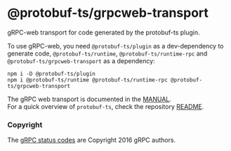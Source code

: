 @protobuf-ts/grpcweb-transport
==============================

gRPC-web transport for code generated by the protobuf-ts plugin.

To use gRPC-web, you need `@protobuf-ts/plugin` as a dev-dependency to 
generate code, `@protobuf-ts/runtime`, `@protobuf-ts/runtime-rpc` and 
`@protobuf-ts/grpcweb-transport` as a dependency:

```shell script
npm i -D @protobuf-ts/plugin
npm i @protobuf-ts/runtime @protobuf-ts/runtime-rpc @protobuf-ts/grpcweb-transport
``` 

The gRPC web transport is documented in the [MANUAL](https://github.com/timostamm/protobuf-ts/MANUAL.md#grpc-web-transport).   
For a quick overview of `protobuf-ts`, check the repository [README](https://github.com/timostamm/protobuf-ts/README.md).


### Copyright

The [gRPC status codes](https://github.com/timostamm/protobuf-ts/tree/master/packages/grpcweb-transport/src/goog-grpc-status-code.ts) are Copyright 2016 gRPC authors.

